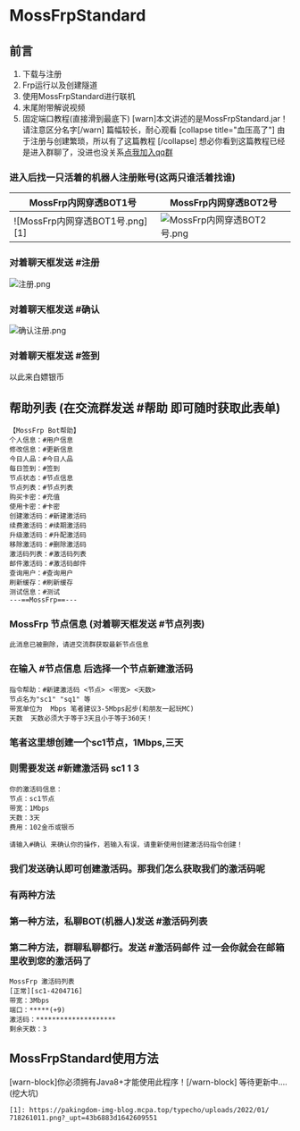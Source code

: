 # MossFrpStandard
## 前言
 1. 下载与注册
 2. Frp运行以及创建隧道
 3. 使用MossFrpStandard进行联机
 4. 末尾附带解说视频
 5. 固定端口教程(直接滑到最底下)
[warn]本文讲述的是MossFrpStandard.jar！请注意区分名字[/warn]
篇幅较长，耐心观看
[collapse title="血压高了"]
由于注册与创建繁琐，所以有了这篇教程
[/collapse]
想必你看到这篇教程已经是进入群聊了，没进也没关系[点我加入qq群](https://jq.qq.com/?_wv=1027&k=sozDAsfN)
### 进入后找一只活着的机器人注册账号(这两只谁活着找谁)
| MossFrp内网穿透BOT1号 | MossFrp内网穿透BOT2号 |
| -------------------- | -------------------- |
![MossFrp内网穿透BOT1号.png][1]|![MossFrp内网穿透BOT2号.png][2]
### 对着聊天框发送 #注册
![注册.png][3]
### 对着聊天框发送 #确认
![确认注册.png][4]
### 对着聊天框发送 #签到
以此来白嫖银币
## 帮助列表 (在交流群发送 #帮助 即可随时获取此表单)
```
【MossFrp Bot帮助】 
个人信息：#用户信息 
修改信息：#更新信息 
今日人品：#今日人品 
每日签到：#签到 
节点状态：#节点信息 
节点列表：#节点列表 
购买卡密：#充值 
使用卡密：#卡密 
创建激活码：#新建激活码 
续费激活码：#续期激活码 
升级激活码：#升配激活码 
移除激活码：#删除激活码 
激活码列表：#激活码列表 
邮件激活码：#激活码邮件 
查询用户：#查询用户 
刷新缓存：#刷新缓存 
测试信息：#测试 
---==MossFrp==---
```
### MossFrp 节点信息 (对着聊天框发送 #节点列表)
```
此消息已被删除，请进交流群获取最新节点信息
```
### 在输入 #节点信息 后选择一个节点新建激活码
```
指令帮助：#新建激活码 <节点> <带宽> <天数>
节点名为"sc1" "sq1" 等
带宽单位为  Mbps 笔者建议3-5Mbps起步(和朋友一起玩MC)
天数  天数必须大于等于3天且小于等于360天！
```
### 笔者这里想创建一个sc1节点，1Mbps,三天
### 则需要发送 #新建激活码 sc1 1 3
```
你的激活码信息：
节点：sc1节点
带宽：1Mbps
天数：3天
费用：102金币或银币
```
```
请输入#确认 来确认你的操作，若输入有误，请重新使用创建激活码指令创建！
```
### 我们发送确认即可创建激活码。那我们怎么获取我们的激活码呢
### 有两种方法
### 第一种方法，私聊BOT(机器人)发送 #激活码列表
### 第二种方法，群聊私聊都行。发送 #激活码邮件 过一会你就会在邮箱里收到您的激活码了
```
MossFrp 激活码列表
[正常][sc1-4204716]
带宽：3Mbps
端口：*****(+9)
激活码：********************
剩余天数：3
```
## MossFrpStandard使用方法 ##
[warn-block]你必须拥有Java8+才能使用此程序！[/warn-block]
等待更新中....(挖大坑)



    [1]: https://pakingdom-img-blog.mcpa.top/typecho/uploads/2022/01/   718261011.png?_upt=43b6883d1642609551
  [2]: https://pakingdom-img-blog.mcpa.top/typecho/uploads/2022/01/1642558953.png?_upt=d1ccbed41642609551
  [3]: https://pakingdom-img-blog.mcpa.top/typecho/uploads/2022/01/2798976860.png?_upt=b810bf1d1642609796
  [4]: https://pakingdom-img-blog.mcpa.top/typecho/uploads/2022/01/589416404.png?_upt=5e41bed71642609848